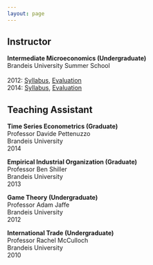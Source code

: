 ```yaml
---
layout: page
---
```


## Instructor 

<strong>Intermediate Microeconomics (Undergraduate)</strong><br />
Brandeis University Summer School<br />
<br />
2012: <a href="Syllabus2012.pdf" target="_blank">Syllabus</a>, <a href="TeachingEvals2012.pdf" target="_blank">Evaluation</a><br />
2014: <a href="Syllabus2014.pdf" target="_blank">Syllabus</a>, <a href="TeachingEvals2014.pdf" target="_blank">Evaluation</a><br />


## Teaching Assistant

<strong>Time Series Econometrics (Graduate)</strong><br />
Professor Davide Pettenuzzo<br />
Brandeis University<br />
2014

<strong>Empirical Industrial Organization (Graduate)</strong><br />
Professor Ben Shiller<br />
Brandeis University<br />
2013

<strong>Game Theory (Undergraduate)</strong><br />
Professor Adam Jaffe<br />
Brandeis University<br />
2012

<strong>International Trade (Undergraduate)</strong><br />
Professor Rachel McCulloch<br />
Brandeis University<br />
2010
